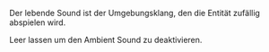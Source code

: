 Der lebende Sound ist der Umgebungsklang, den die Entität zufällig abspielen wird.

Leer lassen um den Ambient Sound zu deaktivieren.